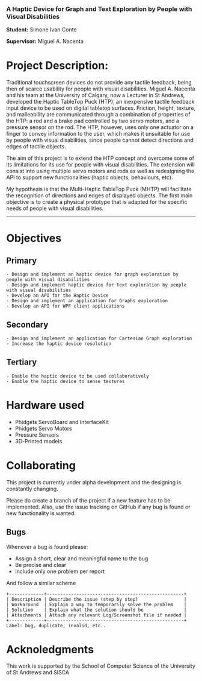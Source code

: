 ### A Haptic Device for Graph and Text Exploration by People with Visual Disabilities

**Student:** Simone Ivan Conte

**Supervisor:** Miguel A. Nacenta

# Project Description:

Traditional touchscreen devices do not provide any tactile feedback, being then of scarce usability for people with visual disabilities.
Miguel A. Nacenta and his team at the University of Calgary, now a Lecturer in St Andrews, developed the Haptic TableTop Puck (HTP), an inexpensive tactile feedback input device to be used on digital tabletop surfaces. Friction, height, texture, and malleability are communicated through a combination of properties of the HTP: a rod and a brake pad controlled by two servo motors, and a pressure sensor on the rod. The HTP, however, uses only one actuator on a finger to convey information to the user, which makes it unsuitable for use by people with visual disabilities, since people cannot detect directions and edges of tactile objects.

The aim of this project is to extend the HTP concept and overcome some of its limitations for its use for people with visual disabilities. The extension will consist into using multiple servo motors and rods as well as redesigning the API to support new functionalities (haptic objects, behaviours, etc).
 
My hypothesis is that the Multi-Haptic TableTop Puck (MHTP) will facilitate the recognition of directions and edges of displayed objects. The first main objective is to create a physical prototype that is adapted for the specific needs of people with visual disabilities. 

-------------------------------------------------------------------------------

# Objectives

## Primary
    - Design and implement an haptic device for graph exploration by people with visual disabilities
    - Design and implement haptic device for text exploration by people with visual disabilities
    - Develop an API for the Haptic Device
    - Design and implement an application for Graphs exploration
    - Develop an API for WPF client applications

## Secondary
    - Design and implement an application for Cartesian Graph exploration
    - Increase the haptic device resolution

## Tertiary
    - Enable the haptic device to be used collaboratively
    - Enable the haptic device to sense textures

# Hardware used

- Phidgets ServoBoard and InterfaceKit
- Phidgets Servo Motors
- Pressure Sensors
- 3D-Printed models 

# Collaborating

This project is currently under alpha development and the designing is constantly changing.

Please do create a branch of the project if a new feature has to be implemented. Also, use the issue tracking on GitHub if any bug is found or new functionality is wanted.

## Bugs
Whenever a bug is found please: 
- Assign a short, clear and meaningful name to the bug
- Be precise and clear
- Include only one problem per report

And follow a similar scheme

    +-------------+---------------------------------------------------+
    | Description | Describe the issue (step by step)                 |
    | Workaround  | Explain a way to temporarily solve the problem    |
    | Solution    | Explain what the solution should be               |
    | Attachments | Attach any relevant Log/Screenshot file if needed |
    +-------------+---------------------------------------------------+
    Label: bug, duplicate, invalid, etc..

# Acknoledgments

This work is supported by the School of Computer Science of the University of St Andrews and SISCA
